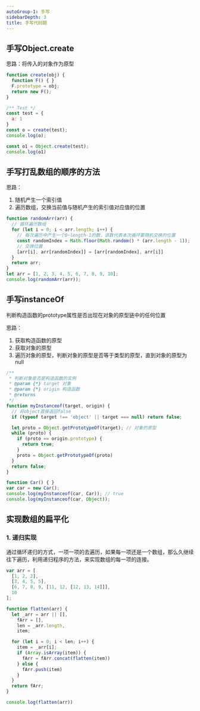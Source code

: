 ```yaml
---
autoGroup-1: 手写
sidebarDepth: 3
title: 手写代码题
---
```


## 手写Object.create
思路：将传入的对象作为原型
```javascript
function create(obj) {
  function F() { }
  F.prototype = obj;
  return new F();
}

/** Test */
const test = {
  a: 1
}
const o = create(test);
console.log(o);

const o1 = Object.create(test);
console.log(o1)
```

## 手写打乱数组的顺序的方法
思路：
1. 随机产生一个索引值
2. 遍历数组，交换当前值与随机产生的索引值对应值的位置

```javascript
function randomArr(arr) {
  // 循环遍历数组
  for (let i = 0; i < arr.length; i++) {
    // 每次遍历中产生一个0~length-1的数，该数代表本次循环要随机交换的位置
    const randomIndex = Math.floor(Math.random() * (arr.length - 1));
    // 交换位置
    [arr[i], arr[randomIndex]] = [arr[randomIndex], arr[i]]
  }
  return arr;
}
let arr = [1, 2, 3, 4, 5, 6, 7, 8, 9, 10];
console.log(randomArr(arr));
```

## 手写instanceOf
判断构造函数的prototype属性是否出现在对象的原型链中的任何位置

思路：
1. 获取构造函数的原型
2. 获取对象的原型
3. 遍历对象的原型，判断对象的原型是否等于类型的原型，直到对象的原型为null
```javascript
/**
 * 判断对象是否是构造函数的实例
 * @param {*} target 对象
 * @param {*} origin 构造函数
 * @returns 
 */
function myInstanceof(target, origin) {
  // 非object直接返回false
  if (typeof target !== 'object' || target === null) return false;

  let proto = Object.getPrototypeOf(target); // 对象的原型
  while (proto) {
    if (proto == origin.prototype) {
      return true;
    }
    proto = Object.getPrototypeOf(proto)
  }
  return false;
}

function Car() { }
var car = new Car();
console.log(myInstanceof(car, Car)); // true
console.log(myInstanceof(car, Object));
```

## 实现数组的扁平化
### 1. 递归实现
通过循环递归的方式，一项一项的去遍历，如果每一项还是一个数组，那么久继续往下遍历，利用递归程序的方法，来实现数组的每一项的连接。
```javascript
var arr = [
  [1, 2, 2],
  [3, 4, 5, 5],
  [6, 7, 8, 9, [11, 12, [12, 13, 14]]],
  10
];

function flatten(arr) {
  let _arr = arr || [],
    fArr = [],
    len = _arr.length,
    item;

  for (let i = 0; i < len; i++) {
    item = _arr[i];
    if (Array.isArray(item)) {
      fArr = fArr.concat(flatten(item))
    } else {
      fArr.push(item)
    }
  }
  return fArr;
}

console.log(flatten(arr))
```

